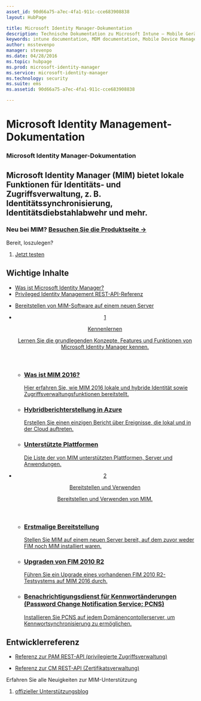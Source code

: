 ```yaml
---
asset_id: 90d66a75-a7ec-4fa1-911c-cce683908838
layout: HubPage

title: Microsoft Identity Manager-Dokumentation
description: Technische Dokumentation zu Microsoft Intune – Mobile Geräte- und Anwendungsverwaltung
keywords: intune documentation, MDM documentation, Mobile Device Management Documentation, Mobile Device and Application Management Documentation
author: msstevenpo
manager: stevenpo
ms.date: 04/28/2016
ms.topic: hubpage
ms.prod: microsoft-identity-manager
ms.service: microsoft-identity-manager
ms.technology: security
ms.suite: ems
ms.assetid: 90d66a75-a7ec-4fa1-911c-cce683908838

---
```

# Microsoft Identity Management-Dokumentation
<article id="main">
    <section id="hero-content">
      <h1>Microsoft Identity Manager-Dokumentation</h1>
      <h2>Microsoft Identity Manager (MIM) bietet lokale Funktionen für Identitäts- und Zugriffsverwaltung, z. B. Identitätssynchronisierung, Identitätsdiebstahlabwehr und mehr.</h2>
      <h3>Neu bei MIM? <a href="http://www.microsoft.com/en-us/server-cloud/products/microsoft-identity-manager/" target="\_blank">Besuchen Sie die Produktseite &rarr;</a></h3>
    </section>
    <aside class="alert section-border">
      <p>Bereit, loszulegen?</p>
      <ol class="action-list">
        <li><a href="https://www.microsoft.com/en-us/evalcenter/evaluate-microsoft-identity-manager-2016" target="\_blank" class="button-bordered button-translucent">Jetzt testen</a></li>
      </ol>
    </aside>
    <section id="featured" class="container">
      <h2 class="section-heading"><span class="icon icon-warning"></span> Wichtige Inhalte</h2>
      <div class="features row">
        <ul class="column column-half">
          <li><a href="/microsoft-identity-manager/understand-explore/microsoft-identity-manager-2016">Was ist Microsoft Identity Manager?</a></li>
          <li><a href="/microsoft-identity-manager/reference/privileged-access-management-rest-api-reference">Privileged Identity Management REST-API-Referenz</a></li>
        </ul>
        <ul class="column column-half">
          <li><a href="/microsoft-identity-manager/deploy-use/microsoft-identity-manager-deploy">Bereitstellen von MIM-Software auf einem neuen Server</a></li>
        </ul>
      </div>
    </section>
    <div id="journeys">
      <section class="container">
        <ul class="journeys-list">
          <li class="journey-step">
            <header class="journey-step-header row">
              <a href="/microsoft-identity-manager/understand-explore/microsoft-identity-manager-2016">
                <div class="title column-third">
                  <span class="step-number">1</span>
                  <p>Kennenlernen</p>
                </div>
                <p class="description column-two-thirds">Lernen Sie die grundlegenden Konzepte, Features und Funktionen von Microsoft Identity Manager kennen.
                </p>
              </a>
            </header>
            <section class="journey-step-elements content">
              <ul class="row">
                <li class="column-third">
                  <a href="/microsoft-identity-manager/understand-explore/microsoft-identity-manager-2016">
                    <h3>Was ist MIM 2016?</h3>
                    <p>Hier erfahren Sie, wie MIM 2016 lokale und hybride Identität sowie Zugriffsverwaltungsfunktionen bereitstellt.</p>
                  </a>
                </li>
                <li class="column-third">
                  <a href="/microsoft-identity-manager/understand-explore/identity-manager-hybrid-reporting-azure">
                    <h3>Hybridberichterstellung in Azure</h3>
                    <p>Erstellen Sie einen einzigen Bericht über Ereignisse, die lokal und in der Cloud auftreten.</p>
                  </a>
                </li>
                <li class="column-third">
                  <a href="/microsoft-identity-manager/plan-design/microsoft-identity-manager-2016-supported-platforms">
                    <h3>Unterstützte Plattformen</h3>
                    <p>Die Liste der von MIM unterstützten Plattformen, Server und Anwendungen.</p>
                  </a>
                </li>
              </ul>
            </section>
          </li>
          <li class="journey-step">
            <header class="journey-step-header row">
              <a href="/microsoft-identity-manager/deploy-use/microsoft-identity-manager-deploy">
                <div class="title column-third">
                  <span class="step-number">2</span>
                  <p>Bereitstellen und Verwenden</p>
                </div>
                <p class="description column-two-thirds">Bereitstellen und Verwenden von MIM.
                </p>
              </a>
            </header>
            <section class="journey-step-elements content">
              <ul class="row">
                <li class="column-third">
                  <a href="/microsoft-identity-manager/deploy-use/microsoft-identity-manager-deploy">
                    <h3>Erstmalige Bereitstellung</h3>
                    <p>Stellen Sie MIM auf einem neuen Server bereit, auf dem zuvor weder FIM noch MIM installiert waren.</p>
                  </a>
                </li>
                <li class="column-third">
                  <a href="/microsoft-identity-manager/deploy-use/microsoft-identity-manager-2016-upgrade-from-fim-2010-R2">
                    <h3>Upgraden von FIM 2010 R2</h3>
                    <p>Führen Sie ein Upgrade eines vorhandenen FIM 2010 R2-Testsystems auf MIM 2016 durch.</p>
                  </a>
                </li>
                <li class="column-third">
                  <a href="/microsoft-identity-manager/deploy-use/deploying-mim-password-change-notification-service-on-domain-controller">
                    <h3>Benachrichtigungsdienst für Kennwortänderungen (Password Change Notification Service; PCNS)</h3>
                    <p>Installieren Sie PCNS auf jedem Domänencontollerserver, um Kennwortsynchronisierung zu ermöglichen.</p>
                  </a>
                </li>
              </ul>
            </section>
          </li>
        </ul>
      </section>
    </div>
    <div class="section-border">
      <section class="resources container">
        <h2 class="section-heading"><span class="icon icon-options"></span> Entwicklerreferenz</h2>
        <div class="resource-list row">
          <ul class="column-half">
            <li><a href="/microsoft-identity-manager/reference/privileged-access-management-rest-api-reference">Referenz zur PAM REST-API (privilegierte Zugriffsverwaltung)</a></li>
          </ul>
          <ul class="column-half">
            <li><a href="/microsoft-identity-manager/reference/certificate-management-rest-api-reference">Referenz zur CM REST-API (Zertifikatsverwaltung)</a></li>
          </ul>
        </div>
      </section>
    </div>
    <aside class="alert alert-social">
      <p>Erfahren Sie alle Neuigkeiten zur MIM-Unterstützung</p>
      <ol class="action-list">
        <li><a href="https://blogs.technet.microsoft.com/iamsupport/" target="\_blank" class="button-bordered button-translucent">offizieller Unterstützungsblog</a></li>
      </ol>
    </aside>
</article>


<!--HONumber=May16_HO3-->


